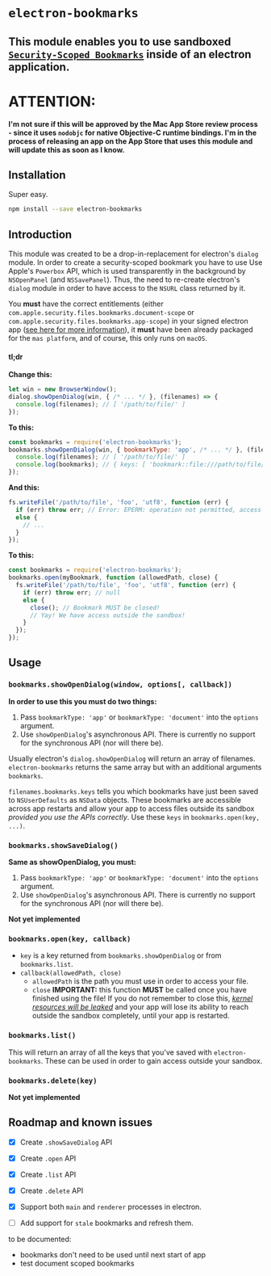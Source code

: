 # `electron-bookmarks`

## This module enables you to use sandboxed [`Security-Scoped Bookmarks`](https://developer.apple.com/library/content/documentation/Miscellaneous/Reference/EntitlementKeyReference/Chapters/EnablingAppSandbox.html#//apple_ref/doc/uid/TP40011195-CH4-SW18) inside of an electron application.

# ATTENTION:
**I'm not sure if this will be approved by the Mac App Store review process - since it uses `nodobjc` for native Objective-C runtime bindings. I'm in the process of releasing an app on the App Store that uses this module and will update this as soon as I know.**

## Installation

Super easy.
```bash
npm install --save electron-bookmarks
```

## Introduction

This module was created to be a drop-in-replacement for electron's `dialog` module. In order to create a security-scoped bookmark you have to use Use Apple's `Powerbox` API, which is used transparently in the background by `NSOpenPanel` (and `NSSavePanel`). Thus, the need to re-create electron's `dialog` module in order to have access to the `NSURL` class returned by it.

You **must** have the correct entitlements (either `com.apple.security.files.bookmarks.document-scope` or `com.apple.security.files.bookmarks.app-scope`) in your signed electron app ([see here for more information](https://github.com/electron-userland/electron-osx-sign/wiki/3.-App-Sandbox-and-Entitlements)), it **must** have been already packaged for the `mas platform`, and of course, this only runs on `macOS`.

#### tl;dr

**Change this:**
```javascript
let win = new BrowserWindow();
dialog.showOpenDialog(win, { /* ... */ }, (filenames) => {
  console.log(filenames); // [ '/path/to/file/' ]
});
```

**To this:**
```javascript
const bookmarks = require('electron-bookmarks');
bookmarks.showOpenDialog(win, { bookmarkType: 'app', /* ... */ }, (filenames, bookmarks) => {
  console.log(filenames); // [ '/path/to/file/' ]
  console.log(bookmarks); // { keys: [ 'bookmark::file:///path/to/file/' ], ... }
});
```

**And this:**
```javascript
fs.writeFile('/path/to/file', 'foo', 'utf8', function (err) {
  if (err) throw err; // Error: EPERM: operation not permitted, access '/path/to/file'
  else {
    // ...
  }
});
```


**To this:**
```javascript
const bookmarks = require('electron-bookmarks');
bookmarks.open(myBookmark, function (allowedPath, close) {
  fs.writeFile('/path/to/file', 'foo', 'utf8', function (err) {
    if (err) throw err; // null
    else {
      close(); // Bookmark MUST be closed!
      // Yay! We have access outside the sandbox!
    }
  });
});
```

## Usage

### `bookmarks.showOpenDialog(window, options[, callback])`

**In order to use this you must do two things:** 
1. Pass `bookmarkType: 'app'` or `bookmarkType: 'document'` into the `options` argument.
2. Use `showOpenDialog`'s asynchronous API. There is currently no support for the synchronous API (nor will there be).

Usually electron's `dialog.showOpenDialog` will return an array of filenames. `electron-bookmarks` returns the same array but with an additional arguments `bookmarks`.

`filenames.bookmarks.keys` tells you which bookmarks have just been saved to `NSUserDefaults` as `NSData` objects. These bookmarks are accessible across app restarts and allow your app to access files outside its sandbox _provided you use the APIs correctly_. Use these `keys` in `bookmarks.open(key, ...)`.


### `bookmarks.showSaveDialog()`

**Same as showOpenDialog, you must:** 
1. Pass `bookmarkType: 'app'` or `bookmarkType: 'document'` into the `options` argument.
2. Use `showOpenDialog`'s asynchronous API. There is currently no support for the synchronous API (nor will there be).

**Not yet implemented**

### `bookmarks.open(key, callback)`

* `key` is a key returned from `bookmarks.showOpenDialog` or from `bookmarks.list`.
* `callback(allowedPath, close)`
  * `allowedPath` is the path you must use in order to access your file.
  * `close` **IMPORTANT:** this function **MUST** be called once you have finished using the file! If you do not remember to close this, _[kernel resources will be leaked](https://developer.apple.com/reference/foundation/nsurl/1417051-startaccessingsecurityscopedreso?language=objc)_ and your app will lose its ability to reach outside the sandbox completely, until your app is restarted.

### `bookmarks.list()`

This will return an array of all the keys that you've saved with `electron-bookmarks`. These can be used in order to gain access outside your sandbox.

### `bookmarks.delete(key)`

**Not yet implemented**

## Roadmap and known issues

- [x] Create `.showSaveDialog` API
- [x] Create `.open` API
- [x] Create `.list` API
- [x] Create `.delete` API
- [x] Support both `main` and `renderer` processes in electron.
- [ ] Add support for `stale` bookmarks and refresh them.


to be documented: 
- bookmarks don't need to be used until next start of app
- test document scoped bookmarks
